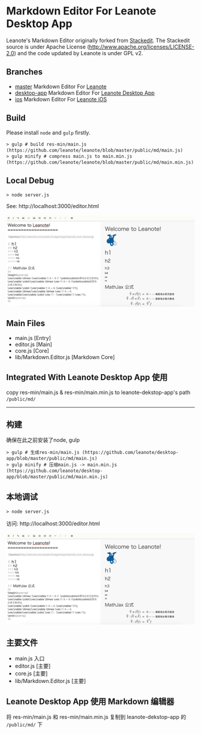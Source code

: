 # Markdown Editor For Leanote Desktop App

Leanote's Markdown Editor originally forked from [Stackedit](https://github.com/benweet/stackedit). The Stackedit source is under Apache License (http://www.apache.org/licenses/LICENSE-2.0) and the code updated by Leanote is under GPL v2.

## Branches

* [master](https://github.com/leanote/desktop-app) Markdown Editor For [Leanote](https://github.com/leanote/leanote)
* [desktop-app](https://github.com/leanote/markdown-editor/tree/desktop-app) Markdown Editor For [Leanote Desktop App](https://github.com/leanote/desktop-app)
* [ios](https://github.com/leanote/markdown-editor/tree/ios) Markdown Editor For [Leanote iOS](https://github.com/leanote/leanote-ios)

## Build

Please install `node` and `gulp` firstly.

```
> gulp # build res-min/main.js (https://github.com/leanote/leanote/blob/master/public/md/main.js)
> gulp minify # compress main.js to main.min.js (https://github.com/leanote/leanote/blob/master/public/md/main.min.js)
```

## Local Debug

```
> node server.js
```

See: http://localhost:3000/editor.html

![](screenshot.png)

## Main Files

* main.js [Entry]
* editor.js [Main]
* core.js [Core]
* lib/Markdown.Editor.js [Markdown Core]

## Integrated With Leanote Desktop App 使用
copy res-min/main.js & res-min/main.min.js to leanote-dekstop-app's path `/public/md/`

----------------------------

## 构建

确保在此之前安装了node, gulp

```
> gulp # 生成res-min/main.js (https://github.com/leanote/desktop-app/blob/master/public/md/main.js)
> gulp minify # 压缩main.js -> main.min.js (https://github.com/leanote/desktop-app/blob/master/public/md/main.min.js)
```

## 本地调试

```
> node server.js
```

访问: http://localhost:3000/editor.html

![](screenshot.png)

## 主要文件

* main.js 入口
* editor.js [主要]
* core.js [主要]
* lib/Markdown.Editor.js [主要]

## Leanote Desktop App 使用 Markdown 编辑器

将 res-min/main.js 和 res-min/main.min.js 复制到 leanote-dekstop-app 的 `/public/md/` 下
